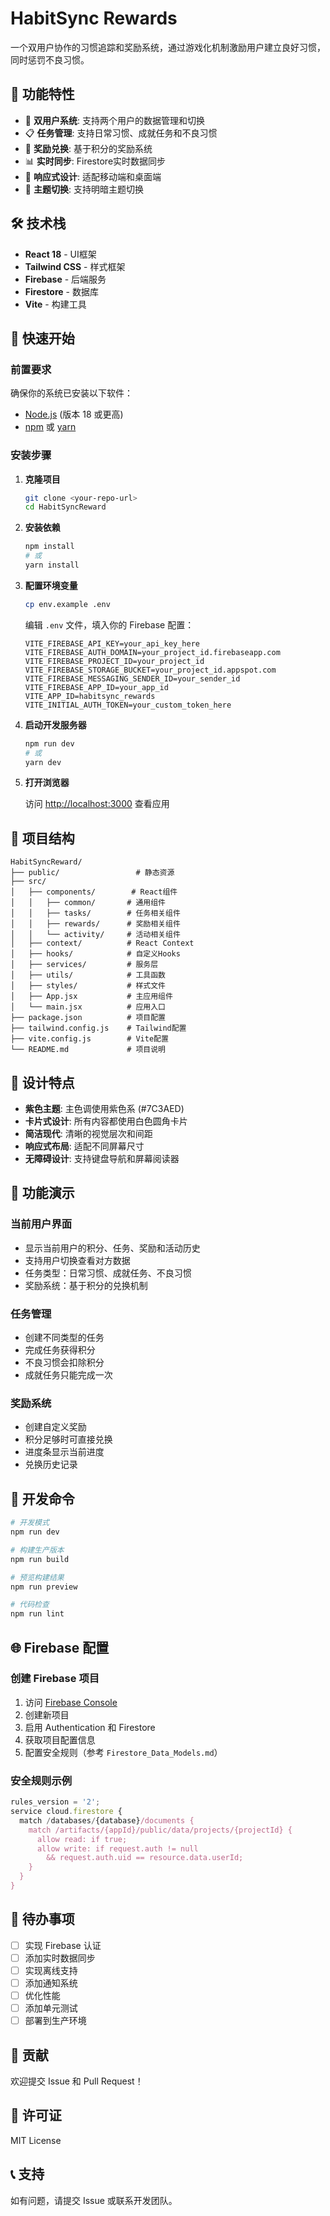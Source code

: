 # HabitSync Rewards

一个双用户协作的习惯追踪和奖励系统，通过游戏化机制激励用户建立良好习惯，同时惩罚不良习惯。

## 🎯 功能特性

- 🎯 **双用户系统**: 支持两个用户的数据管理和切换
- 📋 **任务管理**: 支持日常习惯、成就任务和不良习惯
- 🎁 **奖励兑换**: 基于积分的奖励系统
- 📊 **实时同步**: Firestore实时数据同步
- 📱 **响应式设计**: 适配移动端和桌面端
- 🌙 **主题切换**: 支持明暗主题切换

## 🛠️ 技术栈

- **React 18** - UI框架
- **Tailwind CSS** - 样式框架
- **Firebase** - 后端服务
- **Firestore** - 数据库
- **Vite** - 构建工具

## 🚀 快速开始

### 前置要求

确保你的系统已安装以下软件：
- [Node.js](https://nodejs.org/) (版本 18 或更高)
- [npm](https://www.npmjs.com/) 或 [yarn](https://yarnpkg.com/)

### 安装步骤

1. **克隆项目**
   ```bash
   git clone <your-repo-url>
   cd HabitSyncReward
   ```

2. **安装依赖**
   ```bash
   npm install
   # 或
   yarn install
   ```

3. **配置环境变量**
   ```bash
   cp env.example .env
   ```
   
   编辑 `.env` 文件，填入你的 Firebase 配置：
   ```env
   VITE_FIREBASE_API_KEY=your_api_key_here
   VITE_FIREBASE_AUTH_DOMAIN=your_project_id.firebaseapp.com
   VITE_FIREBASE_PROJECT_ID=your_project_id
   VITE_FIREBASE_STORAGE_BUCKET=your_project_id.appspot.com
   VITE_FIREBASE_MESSAGING_SENDER_ID=your_sender_id
   VITE_FIREBASE_APP_ID=your_app_id
   VITE_APP_ID=habitsync_rewards
   VITE_INITIAL_AUTH_TOKEN=your_custom_token_here
   ```

4. **启动开发服务器**
   ```bash
   npm run dev
   # 或
   yarn dev
   ```

5. **打开浏览器**
   
   访问 [http://localhost:3000](http://localhost:3000) 查看应用

## 📁 项目结构

```
HabitSyncReward/
├── public/                 # 静态资源
├── src/
│   ├── components/        # React组件
│   │   ├── common/       # 通用组件
│   │   ├── tasks/        # 任务相关组件
│   │   ├── rewards/      # 奖励相关组件
│   │   └── activity/     # 活动相关组件
│   ├── context/          # React Context
│   ├── hooks/            # 自定义Hooks
│   ├── services/         # 服务层
│   ├── utils/            # 工具函数
│   ├── styles/           # 样式文件
│   ├── App.jsx           # 主应用组件
│   └── main.jsx          # 应用入口
├── package.json          # 项目配置
├── tailwind.config.js    # Tailwind配置
├── vite.config.js        # Vite配置
└── README.md             # 项目说明
```

## 🎨 设计特点

- **紫色主题**: 主色调使用紫色系 (#7C3AED)
- **卡片式设计**: 所有内容都使用白色圆角卡片
- **简洁现代**: 清晰的视觉层次和间距
- **响应式布局**: 适配不同屏幕尺寸
- **无障碍设计**: 支持键盘导航和屏幕阅读器

## 📱 功能演示

### 当前用户界面
- 显示当前用户的积分、任务、奖励和活动历史
- 支持用户切换查看对方数据
- 任务类型：日常习惯、成就任务、不良习惯
- 奖励系统：基于积分的兑换机制

### 任务管理
- 创建不同类型的任务
- 完成任务获得积分
- 不良习惯会扣除积分
- 成就任务只能完成一次

### 奖励系统
- 创建自定义奖励
- 积分足够时可直接兑换
- 进度条显示当前进度
- 兑换历史记录

## 🔧 开发命令

```bash
# 开发模式
npm run dev

# 构建生产版本
npm run build

# 预览构建结果
npm run preview

# 代码检查
npm run lint
```

## 🌐 Firebase 配置

### 创建 Firebase 项目

1. 访问 [Firebase Console](https://console.firebase.google.com/)
2. 创建新项目
3. 启用 Authentication 和 Firestore
4. 获取项目配置信息
5. 配置安全规则（参考 `Firestore_Data_Models.md`）

### 安全规则示例

```javascript
rules_version = '2';
service cloud.firestore {
  match /databases/{database}/documents {
    match /artifacts/{appId}/public/data/projects/{projectId} {
      allow read: if true;
      allow write: if request.auth != null 
        && request.auth.uid == resource.data.userId;
    }
  }
}
```

## 📝 待办事项

- [ ] 实现 Firebase 认证
- [ ] 添加实时数据同步
- [ ] 实现离线支持
- [ ] 添加通知系统
- [ ] 优化性能
- [ ] 添加单元测试
- [ ] 部署到生产环境

## 🤝 贡献

欢迎提交 Issue 和 Pull Request！

## 📄 许可证

MIT License

## 📞 支持

如有问题，请提交 Issue 或联系开发团队。
